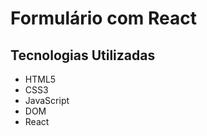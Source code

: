 <h1>Formulário com React</h1>

<h2>Tecnologias Utilizadas</h2>
<ul>
  <li>HTML5</li>
	<li>CSS3</li>
	<li>JavaScript</li>
	<li>DOM</li>
  <li>React</li>
</ul>
